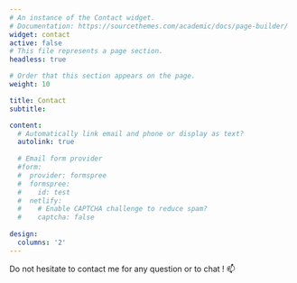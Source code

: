 ```yaml
---
# An instance of the Contact widget.
# Documentation: https://sourcethemes.com/academic/docs/page-builder/
widget: contact
active: false
# This file represents a page section.
headless: true

# Order that this section appears on the page.
weight: 10

title: Contact
subtitle:

content:
  # Automatically link email and phone or display as text?
  autolink: true
  
  # Email form provider
  #form:
  #  provider: formspree
  #  formspree:
  #    id: test
  #  netlify:
  #    # Enable CAPTCHA challenge to reduce spam?
  #    captcha: false
  
design:
  columns: '2'
---
```


Do not hesitate to contact me for any question or to chat ! :mailbox: